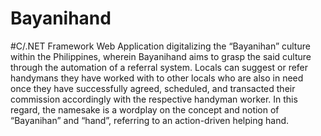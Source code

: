 # Bayanihand

#C/.NET Framework Web Application digitalizing the “Bayanihan” culture within the Philippines, wherein Bayanihand aims to grasp the said culture through the automation of a referral system. Locals can suggest or refer handymans they have worked with to other locals who are also in need once they have successfully agreed, scheduled, and transacted their commission accordingly with the respective handyman worker. In this regard, the namesake is a wordplay on the concept and notion of “Bayanihan” and “hand”, referring to an action-driven helping hand.
